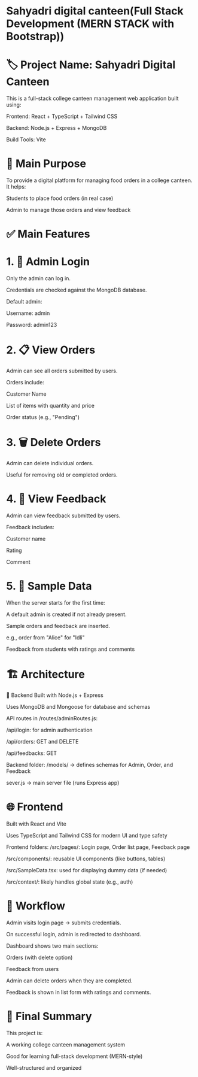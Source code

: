# Sahyadri digital canteen(Full Stack Development (MERN STACK with Bootstrap))

# 🏷️ Project Name: Sahyadri Digital Canteen
This is a full-stack college canteen management web application built using:

Frontend: React + TypeScript + Tailwind CSS

Backend: Node.js + Express + MongoDB

Build Tools: Vite

# 🎯 Main Purpose
To provide a digital platform for managing food orders in a college canteen. It helps:

Students to place food orders (in real case)

Admin to manage those orders and view feedback

# ✅ Main Features
# 1. 🔐 Admin Login
Only the admin can log in.

Credentials are checked against the MongoDB database.

Default admin:

Username: admin

Password: admin123

# 2. 📋 View Orders
Admin can see all orders submitted by users.

Orders include:

Customer Name

List of items with quantity and price

Order status (e.g., "Pending")

# 3. 🗑️ Delete Orders
Admin can delete individual orders.

Useful for removing old or completed orders.

# 4. 💬 View Feedback
Admin can view feedback submitted by users.

Feedback includes:

Customer name

Rating

Comment

# 5. 🧪 Sample Data
When the server starts for the first time:

A default admin is created if not already present.

Sample orders and feedback are inserted.

e.g., order from "Alice" for "Idli"

Feedback from students with ratings and comments

# 🏗️ Architecture
🔧 Backend
Built with Node.js + Express

Uses MongoDB and Mongoose for database and schemas

API routes in /routes/adminRoutes.js:

/api/login: for admin authentication

/api/orders: GET and DELETE

/api/feedbacks: GET

Backend folder:
/models/ → defines schemas for Admin, Order, and Feedback

sever.js → main server file (runs Express app)

# 🌐 Frontend
Built with React and Vite

Uses TypeScript and Tailwind CSS for modern UI and type safety

Frontend folders:
/src/pages/: Login page, Order list page, Feedback page

/src/components/: reusable UI components (like buttons, tables)

/src/SampleData.tsx: used for displaying dummy data (if needed)

/src/context/: likely handles global state (e.g., auth)

# 🔁 Workflow
Admin visits login page → submits credentials.

On successful login, admin is redirected to dashboard.

Dashboard shows two main sections:

Orders (with delete option)

Feedback from users

Admin can delete orders when they are completed.

Feedback is shown in list form with ratings and comments.

# 📌 Final Summary
This project is:

A working college canteen management system

Good for learning full-stack development (MERN-style)

Well-structured and organized
